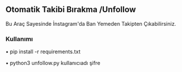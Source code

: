 ## Otomatik Takibi Bırakma /Unfollow

Bu Araç  Sayesinde  İnstagram'da Ban Yemeden Takipten Çıkabilirsiniz.

### Kullanımı 

• pip install -r requirements.txt

• python3 unfollow.py kullanıcıadı şifre
